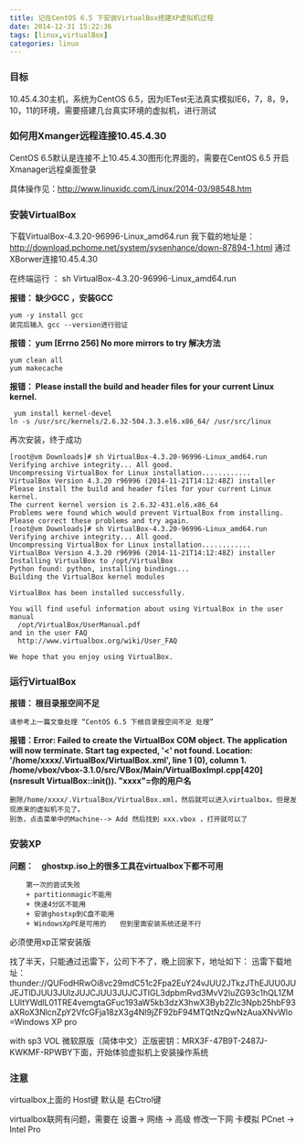 ```yaml
---
title: 记在CentOS 6.5 下安装VirtualBox搭建XP虚拟机过程
date: 2014-12-31 15:22:36
tags: [linux,virtualBox]
categories: linux
---
```

### 目标 ###
 10.45.4.30主机，系统为CentOS 6.5，因为IETest无法真实模拟IE6，7，8，9，10，11的环境，需要搭建几台真实环境的虚拟机，进行测试

### 如何用Xmanger远程连接10.45.4.30 ###

CentOS 6.5默认是连接不上10.45.4.30图形化界面的，需要在CentOS 6.5 开启Xmanager远程桌面登录

具体操作见：http://www.linuxidc.com/Linux/2014-03/98548.htm

### 安装VirtualBox ###
下载VirtualBox-4.3.20-96996-Linux_amd64.run
我下载的地址是：http://download.pchome.net/system/sysenhance/down-87894-1.html
通过XBorwer连接10.45.4.30

在终端运行 ：
sh VirtualBox-4.3.20-96996-Linux_amd64.run

**报错： 缺少GCC ，安装GCC**

    yum -y install gcc
    装完后输入 gcc --version进行验证

**报错： yum [Errno 256] No more mirrors to try 解决方法**

    yum clean all
    yum makecache

**报错： Please install the build and header files for your current Linux kernel.**

     yum install kernel-devel
    ln -s /usr/src/kernels/2.6.32-504.3.3.el6.x86_64/ /usr/src/linux

再次安装，终于成功

    [root@vm Downloads]# sh VirtualBox-4.3.20-96996-Linux_amd64.run
    Verifying archive integrity... All good.
    Uncompressing VirtualBox for Linux installation............
    VirtualBox Version 4.3.20 r96996 (2014-11-21T14:12:48Z) installer
    Please install the build and header files for your current Linux kernel.
    The current kernel version is 2.6.32-431.el6.x86_64
    Problems were found which would prevent VirtualBox from installing.
    Please correct these problems and try again.
    [root@vm Downloads]# sh VirtualBox-4.3.20-96996-Linux_amd64.run
    Verifying archive integrity... All good.
    Uncompressing VirtualBox for Linux installation............
    VirtualBox Version 4.3.20 r96996 (2014-11-21T14:12:48Z) installer
    Installing VirtualBox to /opt/VirtualBox
    Python found: python, installing bindings...
    Building the VirtualBox kernel modules

    VirtualBox has been installed successfully.

    You will find useful information about using VirtualBox in the user manual
      /opt/VirtualBox/UserManual.pdf
    and in the user FAQ
      http://www.virtualbox.org/wiki/User_FAQ

    We hope that you enjoy using VirtualBox.

### 运行VirtualBox ###

**报错： 根目录报空间不足**

    请参考上一篇文章处理 “CentOS 6.5 下根目录报空间不足 处理”


**报错：Error:
Failed to create the VirtualBox COM object.
The application will now terminate.
Start tag expected, '<' not found.
Location: '/home/xxxx/.VirtualBox/VirtualBox.xml', line 1 (0), column 1.
/home/vbox/vbox-3.1.0/src/VBox/Main/VirtualBoxImpl.cpp[420] (nsresult VirtualBox::init()).
"xxxx"=你的用户名**

    删除/home/xxxx/.VirtualBox/VirtualBox.xml，然后就可以进入virtualbox，但是发现原来的虚拟机不见了。
    别急，点击菜单中的Machine--> Add 然后找到 xxx.vbox ，打开就可以了

### 安装XP
**问题：　ghostxp.iso上的很多工具在virtualbox下都不可用**

        第一次的尝试失败
        + partitionmagic不能用
        + 快速4分区不能用
        + 安装ghostxp到C盘不能用
        + WindowsXpPE是可用的　　但到里面安装系统还是不行

必须使用xp正常安装版

找了半天，只能通过迅雷下，公司下不了，晚上回家下，地址如下：
迅雷下载地址：thunder://QUFodHRwOi8vc29mdC51c2Fpa2EuY24vJUU2JTkzJThEJUU0JUJEJTlDJUU3JUIzJUJCJUU3JUJCJTlGL3dpbmRvd3MvV2luZG93c1hQL1ZMLUltYWdlL01TRE4vemgtaGFuc193aW5kb3dzX3hwX3Byb2Zlc3Npb25hbF93aXRoX3NlcnZpY2VfcGFja18zX3g4Nl9jZF92bF94MTQtNzQwNzAuaXNvWlo=Windows XP pro

with sp3 VOL 微软原版（简体中文）正版密钥：MRX3F-47B9T-2487J-KWKMF-RPWBY下面，开始体验虚拟机上安装操作系统


### 注意 ###
 virtualbox上面的 Host键 默认是 右Ctrol键

  virtualbox联网有问题，需要在 设置-> 网络 -> 高级 修改一下网    卡模拟 PCnet -> Intel Pro
